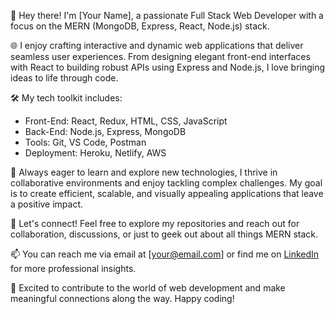 👋 Hey there! I'm [Your Name], a passionate Full Stack Web Developer with a focus on the MERN (MongoDB, Express, React, Node.js) stack.

🌐 I enjoy crafting interactive and dynamic web applications that deliver seamless user experiences. From designing elegant front-end interfaces with React to building robust APIs using Express and Node.js, I love bringing ideas to life through code.

🛠️ My tech toolkit includes:
- Front-End: React, Redux, HTML, CSS, JavaScript
- Back-End: Node.js, Express, MongoDB
- Tools: Git, VS Code, Postman
- Deployment: Heroku, Netlify, AWS

🌱 Always eager to learn and explore new technologies, I thrive in collaborative environments and enjoy tackling complex challenges. My goal is to create efficient, scalable, and visually appealing applications that leave a positive impact.

🔗 Let's connect! Feel free to explore my repositories and reach out for collaboration, discussions, or just to geek out about all things MERN stack.

📫 You can reach me via email at [your@email.com] or find me on [LinkedIn](https://www.linkedin.com/in/yourusername) for more professional insights.

🚀 Excited to contribute to the world of web development and make meaningful connections along the way. Happy coding!
